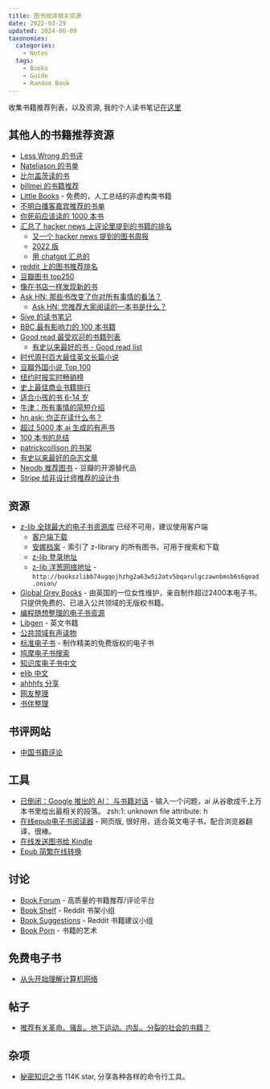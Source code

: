 ```yaml
---
title: 图书阅读相关资源
date: 2022-03-29
updated: 2024-06-09
taxonomies:
  categories:
    - Notes
  tags:
    - Books
    - Guide
    - Random Book
---
```


收集书籍推荐列表，以及资源, 我的个人读书笔记[在这里](/blog/books/)

<!-- more -->

## 其他人的书籍推荐资源

- [Less Wrong 的书评](https://www.lesswrong.com/tag/book-reviews-media-reviews?sortedBy=new)
- [Nateliason 的书单](https://www.nateliason.com/notes)
- [比尔盖茨读的书](https://www.gatesnotes.com/Books)
- [billmei 的书籍推荐](https://billmei.net/bookshelf/)
- [Little Books](https://littlerbooks.com/) - 免费的，人工总结的非虚构类书籍
- [不明白播客嘉宾推荐的书单](https://neodb.social/collection/O2XPjYaY66jvLKawBdhXU)
- [你死前应该读的 1000 本书](https://www.1000bookstoread.com/)
- [汇总了 hacker news 上评论里提到的书籍的排名](https://hacker-recommended-books.vercel.app/)
  - [又一个 hacker news 提到的图书周报](https://hackernewsbooks.com/top-books-on-hacker-news)
  - [2022 版](https://news.ycombinator.com/item?id=33381791)
  - [用 chatgpt 汇总的](https://blog.reyem.dev/post/extracting_hn_book_recommendations_with_chatgpt_api/)
- [reddit 上的图书推荐排名](https://www.redditreads.com/)
- [豆瓣图书 top250](https://book.douban.com/top250)
- [像在书店一样发现新的书](https://shepherd.com/)
- [Ask HN: 那些书改变了你对所有事情的看法？](https://news.ycombinator.com/item?id=19087418)
  - [Ask HN: 您推荐大家阅读的一本书是什么？](https://news.ycombinator.com/item?id=30241190)
- [Sive 的读书笔记](https://sive.rs/book)
- [BBC 最有影响力的 100 本书籍](https://en.wikipedia.org/wiki/BBC_list_of_100_%22most_inspiring%22_novels)
- [Good read 最受欢迎的书籍列表](https://www.goodreads.com/list/popular_lists)
  - [有史以来最好的书 - Good read list](https://www.goodreads.com/list/show/1.Best_Books_Ever)
- [时代周刊百大最佳英文长篇小说](https://zh.wikipedia.org/wiki/%E6%99%82%E4%BB%A3%E9%9B%9C%E8%AA%8C%E7%99%BE%E5%A4%A7%E8%8B%B1%E6%96%87%E5%B0%8F%E8%AA%AA)
- [豆瓣外国小说 Top 100](https://m.douban.com/subject_collection/ECY45E4YA)
- [纽约时报实时畅销榜](https://www.nytimes.com/books/best-sellers/)
- [史上最佳商业书籍排行](https://hacktheentrepreneur.com/best-business-books/)
- [适合小孩的书 6-14 岁](https://www.bookvine.io/)
- [牛津：所有事情的简短介绍](https://www.goodreads.com/list/show/43502.The_Oxford_Very_Short_Introductions_Series)
- [hn ask: 你正在读什么书？](https://news.ycombinator.com/item?id=32196791)
- [超过 5000 本 ai 生成的有声书](https://marhamilresearch4.blob.core.windows.net/gutenberg-public/Website/browse.html)
- [100 本书的总结](https://playtext.app/books)
- [patrickcollison 的书架](https://patrickcollison.com/bookshelf)
- [有史以来最好的杂志文章](https://kk.org/cooltools/best-magazine-articles-ever/)
- [Neodb 推荐图书](https://neodb.social/discover/) - 豆瓣的开源替代品
- [Stripe 给非设计师推荐的设计书](https://www.stripe.press/recommended/design-books.html)

## 资源

- [z-lib 全球最大的电子书资源库](https://singlelogin.se/) 已经不可用，建议使用客户端
  - [客户端下载](https://x.com/vista8/status/1801866877574254985)
  - [安娜档案](https://annas-archive.org/) - 索引了 z-library 的所有图书，可用于搜索和下载
  - [z-lib 登录地址](https://singlelogin.se/)
  - [z-lib 洋葱网络地址](http://bookszlibb74ugqojhzhg2a63w5i2atv5bqarulgczawnbmsb6s6qead.onion/) - `http://bookszlibb74ugqojhzhg2a63w5i2atv5bqarulgczawnbmsb6s6qead.onion/`
- [Global Grey Books](https://www.globalgreyebooks.com/index.html) - 由英国的一位女性维护，亲自制作超过2400本电子书。只提供免费的、已进入公共领域的无版权书籍。
- [编程随想整理的电子书资源](https://program-think.blogspot.com/2021/05/share-books.html)
- [Libgen](https://libgen.is) - 英文书籍
- [公共领域有声读物](https://librivox.org/)
- [标准电子书](https://standardebooks.org/) - 制作精美的免费版权的电子书
- [鸠摩电子书搜索](https://www.jiumodiary.com/)
- [知识库电子书中文](https://book.zhishikoo.com/)
- [elib 中文](https://elib.cc/)
- [ahhhfs 分享](https://www.ahhhhfs.com/?cat=&s=%E7%94%B5%E5%AD%90%E4%B9%A6)
- [网友整理](https://tyi45di4ct.jiandaoyun.com/dash/5e7d915c6c56d8000674a8b8)
- [书伴整理](https://bookfere.com/ebook)

## 书评网站

- [中国书籍评论](https://chinabooksreview.com/)

## 工具

- [已倒闭：Google 推出的 AI： 与书籍对话](https://books.google.com/talktobooks/) - 输入一个问题，ai
  从谷歌成千上万本书里给出最相关的段落。 zsh:1: unknown file attribute: h
- [在线epub电子书阅读器](https://1paragraph.app/) - 网页版, 很好用，适合英文电子书，配合浏览器翻译，很棒。
- [在线发送图书给 Kindle](https://www.amazon.com/sendtokindle)
- [Epub 简繁在线转换](https://v.magiconch.com/epub-transform)

## 讨论

- [Book Forum](https://www.bookforum.com/) - 高质量的书籍推荐/评论平台
- [Book Shelf](https://www.reddit.com/r/bookshelf/) - Reddit 书架小组
- [Book Suggestions](https://www.reddit.com/r/booksuggestions/) - Reddit 书籍建议小组
- [Book Porn](https://www.reddit.com/r/bookporn/) - 书籍的艺术

## 免费电子书

- [从头开始理解计算机网络](https://www.networksfromscratch.com/)

## 帖子

- [推荐有关革命。骚乱。地下运动。内乱。分裂的社会的书籍？](https://www.reddit.com/r/suggestmeabook/comments/umi2gl/revolution_riots_underground_movements_civil/)

## 杂项

- [秘密知识之书](https://github.com/trimstray/the-book-of-secret-knowledge) 114K star, 分享各种各样的命令行工具。
